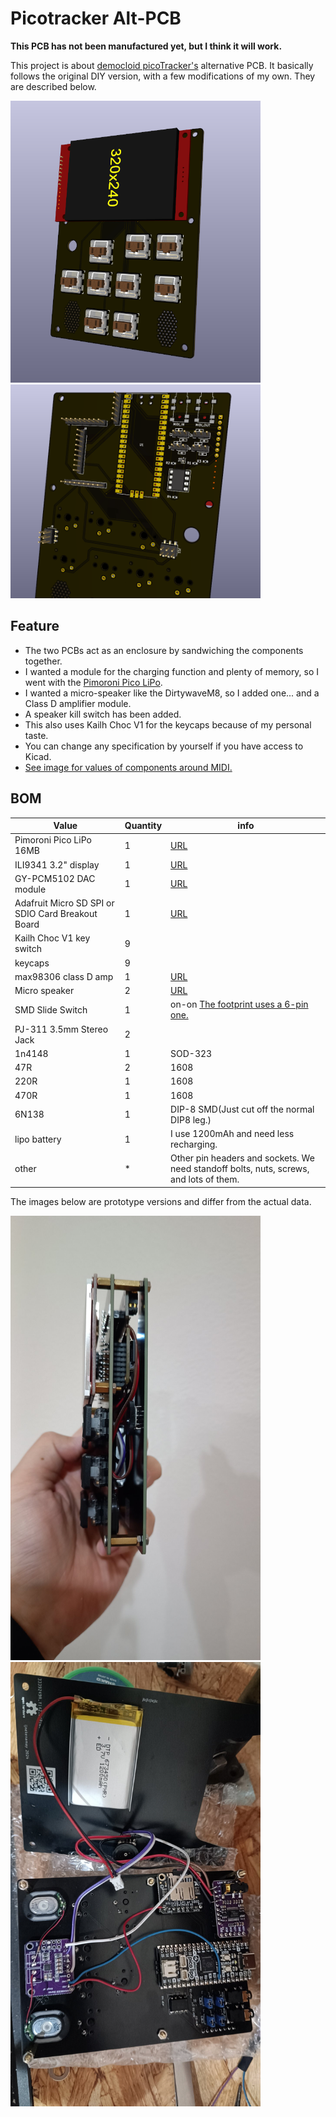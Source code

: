 # Picotracker Alt-PCB

**This PCB has not been manufactured yet, but I think it will work.**

This project is about [democloid picoTracker's](https://github.com/democloid/picoTracker/) alternative PCB.
It basically follows the original DIY version, with a few modifications of my own. They are described below.

<img src="https://raw.githubusercontent.com/ijnekenamay/picotracker_alt-pcb/main/images/6.png" width="400"><img src="https://raw.githubusercontent.com/ijnekenamay/picotracker_alt-pcb/main/images/7.png" width="400">

## Feature

- The two PCBs act as an enclosure by sandwiching the components together.
- I wanted a module for the charging function and plenty of memory, so I went with the [Pimoroni Pico LiPo](https://shop.pimoroni.com/products/pimoroni-pico-lipo).
- I wanted a micro-speaker like the DirtywaveM8, so I added one... and a Class D amplifier module.
- A speaker kill switch has been added.
- This also uses Kailh Choc V1 for the keycaps because of my personal taste.
- You can change any specification by yourself if you have access to Kicad.
- [See image for values of components around MIDI.](https://raw.githubusercontent.com/ijnekenamay/picotracker_alt-pcb/main/images/MIDI_resistor_value.jpg)

## BOM
| Value | Quantity | info |
| ---- | ---- | ---- |
| Pimoroni Pico LiPo 16MB | 1 | [URL](https://shop.pimoroni.com/products/pimoroni-pico-lipo) |
| ILI9341 3.2" display | 1 | [URL](https://www.aliexpress.us/item/3256802819098352.html) |
| GY-PCM5102 DAC module | 1 | [URL](https://www.aliexpress.us/item/3256802711963831.html) | 
| Adafruit Micro SD SPI or SDIO Card Breakout Board | 1 | [URL](https://www.adafruit.com/product/4682) | 
| Kailh Choc V1 key switch | 9 |  | 
| keycaps | 9 |  |   
| max98306 class D amp | 1 | [URL](https://ja.aliexpress.com/item/1005004990814956.html)  |
| Micro speaker | 2 | [URL](https://akizukidenshi.com/catalog/g/gP-12494/)  |
| SMD Slide Switch | 1 | on-on [The footprint uses a 6-pin one.](https://akizukidenshi.com/download/ds/switronic/IS-2245S-G.PDF) |
| PJ-311 3.5mm Stereo Jack | 2 |  |
| 1n4148| 1 | SOD-323 |
| 47R | 2 | 1608 |
| 220R | 1 | 1608 |
| 470R| 1 | 1608 |
| 6N138 | 1 | DIP-8 SMD(Just cut off the normal DIP8 leg.) |
| lipo battery | 1 | I use 1200mAh and need less recharging. |
| other | * | Other pin headers and sockets. We need standoff bolts, nuts, screws, and lots of them. |



The images below are prototype versions and differ from the actual data.

<img src="https://raw.githubusercontent.com/ijnekenamay/picotracker_alt-pcb/main/images/1.jpg" width="400"><img src="https://raw.githubusercontent.com/ijnekenamay/picotracker_alt-pcb/main/images/2.jpg" width="400">



